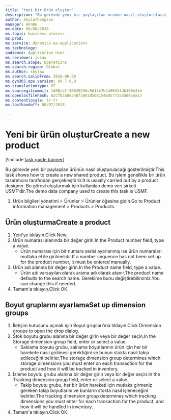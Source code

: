 ```yaml
--- 
title: "Yeni bir ürün oluştur"
description: "Bu görevde yeni bir paylaşılan ürünün nasıl oluşturulacağı gösterilmiştir."
author: ShylaThompson
manager: AnnBe
ms.date: 06/08/2016
ms.topic: business-process
ms.prod: 
ms.service: dynamics-ax-applications
ms.technology: 
audience: Application User
ms.reviewer: josaw
ms.search.scope: Operations
ms.search.region: Global
ms.author: shylaw
ms.search.validFrom: 2016-06-30
ms.dyn365.ops.version: AX 7.0.0
ms.translationtype: HT
ms.sourcegitcommit: 1d98cbff30620256c9d13e7b4a90314db150e33e
ms.openlocfilehash: 62cfb3a8e348f5083d5681548d57715da0454a17
ms.contentlocale: tr-tr
ms.lasthandoff: 08/07/2018

---
```

# <a name="create-a-new-product"></a><span data-ttu-id="d4d27-103">Yeni bir ürün oluştur</span><span class="sxs-lookup"><span data-stu-id="d4d27-103">Create a new product</span></span>

[!include [task guide banner](../../includes/task-guide-banner.md)]

<span data-ttu-id="d4d27-104">Bu görevde yeni bir paylaşılan ürünün nasıl oluşturulacağı gösterilmiştir.</span><span class="sxs-lookup"><span data-stu-id="d4d27-104">This task shows how to create a new shared product.</span></span> <span data-ttu-id="d4d27-105">Bu işlem genellikle bir ürün tasarımcısı tarafından gerçekleştirilir.</span><span class="sxs-lookup"><span data-stu-id="d4d27-105">It is usually carried out by a product designer.</span></span> <span data-ttu-id="d4d27-106">Bu görevi oluşturmak için kullanılan demo veri şirketi USMF'dir.</span><span class="sxs-lookup"><span data-stu-id="d4d27-106">The demo data company used to create this task is USMF.</span></span>

1. <span data-ttu-id="d4d27-107">Ürün bilgileri yönetimi > Ürünler > Ürünler öğesine gidin.</span><span class="sxs-lookup"><span data-stu-id="d4d27-107">Go to Product information management > Products > Products.</span></span>

## <a name="create-a-product"></a><span data-ttu-id="d4d27-108">Ürün oluşturma</span><span class="sxs-lookup"><span data-stu-id="d4d27-108">Create a product</span></span>
1. <span data-ttu-id="d4d27-109">Yeni'ye tıklayın.</span><span class="sxs-lookup"><span data-stu-id="d4d27-109">Click New.</span></span>
2. <span data-ttu-id="d4d27-110">Ürün numarası alanında bir değer girin.</span><span class="sxs-lookup"><span data-stu-id="d4d27-110">In the Product number field, type a value.</span></span>
    * <span data-ttu-id="d4d27-111">Ürün numarası için bir numara serisi ayarlanmış ise ürün numaraları mutlaka el ile girilmelidir.</span><span class="sxs-lookup"><span data-stu-id="d4d27-111">If a number sequence has not been set up for the product number, it must be entered manually.</span></span>  
3. <span data-ttu-id="d4d27-112">Ürün adı alanına bir değer girin.</span><span class="sxs-lookup"><span data-stu-id="d4d27-112">In the Product name field, type a value.</span></span>
    * <span data-ttu-id="d4d27-113">Ürün adı varsayılan olarak arama adı olarak atanır.</span><span class="sxs-lookup"><span data-stu-id="d4d27-113">The product name defaults to the search name.</span></span> <span data-ttu-id="d4d27-114">Gerekirse bunu değiştirebilirsiniz.</span><span class="sxs-lookup"><span data-stu-id="d4d27-114">You can change this if needed.</span></span>  
4. <span data-ttu-id="d4d27-115">Tamam'a tıklayın.</span><span class="sxs-lookup"><span data-stu-id="d4d27-115">Click OK.</span></span>

## <a name="set-up-dimension-groups"></a><span data-ttu-id="d4d27-116">Boyut gruplarını ayarlama</span><span class="sxs-lookup"><span data-stu-id="d4d27-116">Set up dimension groups</span></span>
1. <span data-ttu-id="d4d27-117">İletişim kutusunu açmak için Boyut grupları'ına tıklayın.</span><span class="sxs-lookup"><span data-stu-id="d4d27-117">Click Dimension groups to open the drop dialog.</span></span>
2. <span data-ttu-id="d4d27-118">Stok boyutu grubu alanına bir değer girin veya bir değer seçin.</span><span class="sxs-lookup"><span data-stu-id="d4d27-118">In the Storage dimension group field, enter or select a value.</span></span>
    * <span data-ttu-id="d4d27-119">Saklama boyutu grubu, saklama boyutlarının ürün için her bir harekete nasıl girilmesi gerektiğini ve bunun stokta nasıl takip edileceğini belirler.</span><span class="sxs-lookup"><span data-stu-id="d4d27-119">The storage dimension group determines which storage dimensions you must enter on each transaction for the product and how it will be tracked in inventory.</span></span>  
3. <span data-ttu-id="d4d27-120">İzleme boyutu grubu alanına bir değer girin veya bir değer seçin.</span><span class="sxs-lookup"><span data-stu-id="d4d27-120">In the Tracking dimension group field, enter or select a value.</span></span>
    * <span data-ttu-id="d4d27-121">Takip boyutu grubu, her bir ürün hareketi için mutlaka girmeniz gereken takip boyutlarını ve bunların stokta nasıl işleneceğini belirler.</span><span class="sxs-lookup"><span data-stu-id="d4d27-121">The tracking dimension group determines which tracking dimensions you must enter for each transaction for the product, and how it will be handled in inventory.</span></span>  
4. <span data-ttu-id="d4d27-122">Tamam'a tıklayın.</span><span class="sxs-lookup"><span data-stu-id="d4d27-122">Click OK.</span></span>


